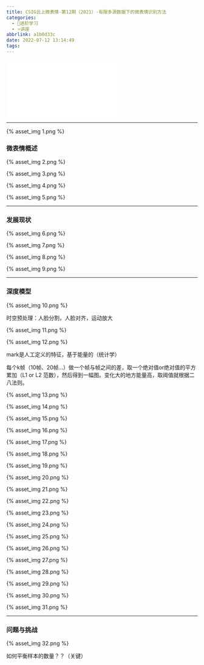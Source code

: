 ```yaml
---
title: CSIG云上微表情-第12期（2021）-有限多源数据下的微表情识别方法
categories:
  - 🌙进阶学习
  - ⭐讲座
abbrlink: a1b0d33c
date: 2022-07-12 13:14:49
tags:
---
```


<iframe src="//player.bilibili.com/player.html?aid=331395121&bvid=BV1nA411u7mp&cid=289604674&page=1" scrolling="no" border="0" frameborder="no" framespacing="0" allowfullscreen="true"> </iframe>

<!--more-->

***

{% asset_img 1.png %}

### 微表情概述

{% asset_img 2.png %}

{% asset_img 3.png %}

{% asset_img 4.png %}

{% asset_img 5.png %}

***

### 发展现状

{% asset_img 6.png %}

{% asset_img 7.png %}

{% asset_img 8.png %}

{% asset_img 9.png %}

***

### 深度模型

{% asset_img 10.png %}

时空预处理：人脸分割，人脸对齐，运动放大

{% asset_img 11.png %}

{% asset_img 12.png %}

mark是人工定义的特征，基于能量的（统计学）

每个k帧（10帧、20帧...）做一个帧与帧之间的差，取一个绝对值or绝对值的平方累加（L1 or L2 范数），然后得到一幅图。变化大的地方能量高，取阈值就根据二八法则。

{% asset_img 13.png %}

{% asset_img 14.png %}

{% asset_img 15.png %}

{% asset_img 16.png %}

{% asset_img 17.png %}

{% asset_img 18.png %}

{% asset_img 19.png %}

{% asset_img 20.png %}

{% asset_img 21.png %}

{% asset_img 22.png %}

{% asset_img 23.png %}

{% asset_img 24.png %}

{% asset_img 25.png %}

{% asset_img 26.png %}

{% asset_img 27.png %}

{% asset_img 28.png %}

{% asset_img 29.png %}

{% asset_img 30.png %}

{% asset_img 31.png %}

***

### 问题与挑战

{% asset_img 32.png %}

如何平衡样本的数量？？（关键）
